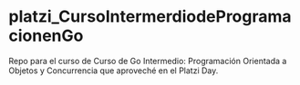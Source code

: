 # platzi_CursoIntermerdiodeProgramacionenGo
Repo para el curso de Curso de Go Intermedio: Programación Orientada a Objetos y Concurrencia que aproveché en el Platzi Day.
